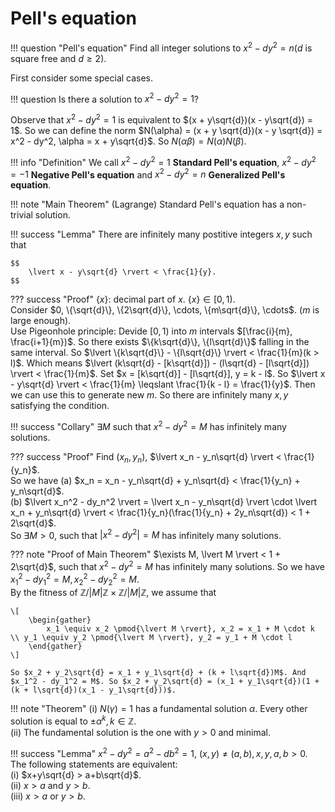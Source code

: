 # Pell's equation

!!! question "Pell's equation"
    Find all integer solutions to $x^2 - dy^2 = n$($d$ is square free and $d \geqslant 2$).

First consider some special cases.

!!! question
    Is there a solution to $x^2 - dy^2 = 1$?

Observe that $x^2 - dy^2 = 1$ is equivalent to $(x + y\sqrt{d})(x - y\sqrt{d}) = 1$. So we can define the norm $N(\alpha) = (x + y \sqrt{d})(x - y \sqrt{d}) = x^2 - dy^2, \alpha = x + y\sqrt{d}$. So $N(\alpha \beta) = N(\alpha)N(\beta)$.

!!! info "Definition"
    We call $x^2-dy^2 = 1$ **Standard Pell's equation**, $x^2-dy^2 = -1$ **Negative Pell's equation** and $x^2-dy^2 = n$ **Generalized Pell's equation**.

!!! note "Main Theorem"
    (Lagrange) Standard Pell's equation has a non-trivial solution.

!!! success "Lemma"
    There are infinitely many postitive integers $x, y$ such that 

    $$
        \lvert x - y\sqrt{d} \rvert < \frac{1}{y}.
    $$

??? success "Proof"
    $\{x\}$: decimal part of $x$. $\{x\} \in [0, 1)$.  
    Consider $0, \{\sqrt{d}\}, \{2\sqrt{d}\}, \cdots, \{m\sqrt{d}\}, \cdots$. ($m$ is large enough).  
    Use Pigeonhole principle: Devide $[0, 1)$ into $m$ intervals $[\frac{i}{m}, \frac{i+1}{m})$. So there exists $\{k\sqrt{d}\}, \{l\sqrt{d}\}$ falling in the same interval. So $\lvert \{k\sqrt{d}\} - \{l\sqrt{d}\} \rvert < \frac{1}{m}(k > l)$. Which means $\lvert (k\sqrt{d} - [k\sqrt{d}]) - (l\sqrt{d} - [l\sqrt{d}]) \rvert < \frac{1}{m}$. Set $x = [k\sqrt{d}] - [l\sqrt{d}], y = k - l$. So $\lvert x - y\sqrt{d} \rvert < \frac{1}{m} \leqslant \frac{1}{k - l} = \frac{1}{y}$. Then we can use this to generate new $m$. So there are infinitely many $x, y$ satisfying the condition.

!!! success "Collary"
    $\exists M$ such that $x^2 - dy^2 = M$ has infinitely many solutions.

??? success "Proof"
    Find $(x_n, y_n)$, $\lvert x_n - y_n\sqrt{d} \rvert < \frac{1}{y_n}$.  
    So we have (a) $x_n = x_n - y_n\sqrt{d} + y_n\sqrt{d} < \frac{1}{y_n} + y_n\sqrt{d}$.  
    (b) $\lvert x_n^2 - dy_n^2 \rvert = \lvert x_n - y_n\sqrt{d} \rvert \cdot \lvert x_n + y_n\sqrt{d} \rvert < \frac{1}{y_n}(\frac{1}{y_n} + 2y_n\sqrt{d}) < 1 + 2\sqrt{d}$.  
    So $\exists M >0$, such that $\lvert x^2 - dy^2 \rvert = M$ has infinitely many solutions.

??? note "Proof of Main Theorem"
    $\exists M, \lvert M \rvert < 1 + 2\sqrt{d}$, such that $x^2 - dy^2 = M$ has infinitely many solutions. So we have $x_1^2 - dy_1^2 = M, x_2^2 - dy_2^2 = M$.  
    By the fitness of $\mathbb{Z}/\lvert M \rvert \mathbb{Z} \times \mathbb{Z}/\lvert M \rvert \mathbb{Z}$, we assume that 

    \[
        \begin{gather}
            x_1 \equiv x_2 \pmod{\lvert M \rvert}, x_2 = x_1 + M \cdot k \\ y_1 \equiv y_2 \pmod{\lvert M \rvert}, y_2 = y_1 + M \cdot l
        \end{gather}
    \]

    So $x_2 + y_2\sqrt{d} = x_1 + y_1\sqrt{d} + (k + l\sqrt{d})M$. And $x_1^2 - dy_1^2 = M$. So $x_2 + y_2\sqrt{d} = (x_1 + y_1\sqrt{d})(1 + (k + l\sqrt{d})(x_1 - y_1\sqrt{d}))$.

!!! note "Theorem"
    (i) $N(\gamma) = 1$ has a fundamental solution $\alpha$. Every other solution is equal to $\pm \alpha^k, k \in \mathbb{Z}$.  
    (ii)  The fundamental solution is the one with $y > 0$ and minimal.

!!! success "Lemma"
    $x^2 - dy^2 = a^2 - db^2 = 1$, $(x, y) \neq (a, b), x, y, a, b > 0$. The following statements are equivalent:  
    (i) $x+y\sqrt{d} > a+b\sqrt{d}$.  
    (ii) $x > a$ and $y > b$.  
    (iii) $x > a$ or $y > b$.